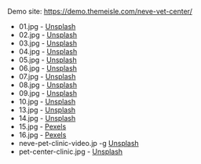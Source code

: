 Demo site: https://demo.themeisle.com/neve-vet-center/

* 01.jpg - [Unsplash](https://unsplash.com/photos/0quBpwn_fNM)
* 02.jpg - [Unsplash](https://unsplash.com/photos/h7VBJRBcieM)
* 03.jpg - [Unsplash](https://unsplash.com/photos/uy5t-CJuIK4)
* 04.jpg - [Unsplash](https://unsplash.com/photos/SZqZu4NQsak)
* 05.jpg - [Unsplash](https://unsplash.com/photos/DE6rYp1nAho)
* 06.jpg - [Unsplash](https://unsplash.com/photos/nMyM7fxpokE)
* 07.jpg - [Unsplash](https://unsplash.com/photos/Cvz2YSwLdnk)
* 08.jpg - [Unsplash](https://unsplash.com/photos/kKAaCeGf5wY)
* 09.jpg - [Unsplash](https://unsplash.com/photos/W24o8HA56hk)
* 10.jpg - [Unsplash](https://unsplash.com/photos/HAtT_dqRiNI)
* 13.jpg - [Unsplash](https://unsplash.com/photos/W24o8HA56hk)
* 14.jpg - [Unsplash](https://unsplash.com/photos/DE6rYp1nAho)
* 15.jpg - [Pexels](https://www.pexels.com/photo/selective-focus-photograph-of-man-wearing-gray-suit-jacket-1138903/)
* 16.jpg - [Pexels](https://www.pexels.com/photo/photography-of-a-beautiful-woman-smiling-1024311/)
* neve-pet-clinic-video.jp -g [Unsplash](https://unsplash.com/photos/nMyM7fxpokE)
* pet-center-clinic.jpg - [Unsplash](https://unsplash.com/photos/NuJslpSMHMw)


